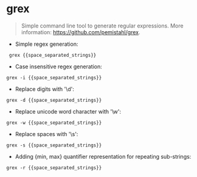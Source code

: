 # grex

> Simple command line tool to generate regular expressions. 
> More information: https://github.com/pemistahl/grex.

- Simple regex generation:

` grex {{space_separated_strings}}`

- Case insensitive regex generation:

`grex -i {{space_separated_strings}}`
	
- Replace digits with '\d':

`grex -d {{space_separated_strings}}`
	
- Replace unicode word character with '\w':

`grex -w {{space_separated_strings}}`

- Replace spaces with '\s':

`grex -s {{space_separated_strings}}`

- Adding {min, max} quantifier representation for repeating sub-strings:

`grex -r {{space_separated_strings}}`
